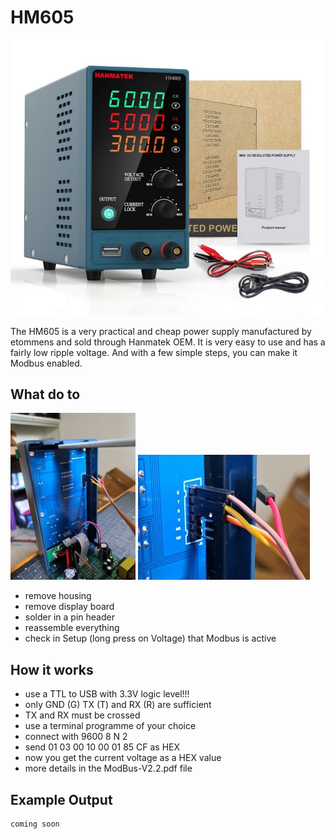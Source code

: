 # HM605 
![AHT20_BMP280 logo](https://github.com/peff74/hanmatek_hm605/blob/main/HM605.jpg)

The HM605 is a very practical and cheap power supply manufactured by etommens and sold through Hanmatek OEM.
It is very easy to use and has a fairly low ripple voltage.
And with a few simple steps, you can make it Modbus enabled.  



## What do to
![AHT20_BMP280 logo](https://github.com/peff74/hanmatek_hm605/blob/main/HM605_case.jpg)
![AHT20_BMP280 logo](https://github.com/peff74/hanmatek_hm605/blob/main/HM605_port.jpg)

- remove housing
- remove display board
- solder in a pin header
- reassemble everything
- check in Setup (long press on Voltage) that Modbus is active


## How it works

- use a TTL to USB with 3.3V logic level!!!
- only GND (G) TX (T) and RX (R) are sufficient
- TX and RX must be crossed
- use a terminal programme of your choice
- connect with 9600 8 N 2
- send 01 03 00 10 00 01 85 CF as HEX
- now you get the current voltage as a HEX value
- more details in the ModBus-V2.2.pdf file




## Example Output

    coming soon
   
